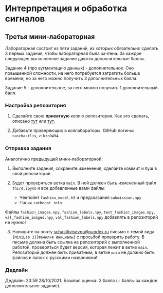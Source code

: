 # Интерпретация и обработка сигналов

## Третья мини-лабораторная

Лабораторная состоит из пяти заданий, из которых обязательно сделать 3 первых задания,
чтобы лабораторная была зачтена. За каждое следующее выполненное задание даются
дополнительные баллы.

Задание 4 (про аугментацию данных) - дополнительное. Оно повышенной сложности,
на него потребуется затратить больше времени, но за него можно получить 3
дополнительных балла.

Задание 5 - дополнительное, за него можно получить 1 дополнительный балл.

### Настройка репозитория

1. Сделайте свою **приватную** копию репозитория.
Как это сделать, описано [тут](https://gist.github.com/0xjac/85097472043b697ab57ba1b1c7530274)
или [тут](https://stackoverflow.com/questions/10065526/github-how-to-make-a-fork-of-public-repository-private).

2. Добавьте проверяющих в коллабораторы. GitHub логины: `naschastliv`, `vikto9494`.

### Отправка задания

Аналогично предыдущей мини-лабораторной:

1. Выполните задания, сохраните изменения, сделайте коммит
и пуш в свой репозиторий.

2. Будет проверяться ветка `main`. В ней должен быть
изменённый файл `third.ipynb` и все добавленные вами
файлы:
    * Чекпойнт `fashion_model.h5` и предсказания `submission.npy`
    * Папка `catboost_info`

Файлы `fashion_images.npy`, `fashion_labels.npy`, `test_fashion_images.npy`,
`val_fashion_images.npy`, `val_fashion_labels.npy` добавлять в репозиторий
не нужно!

3. Напишите на почту schastlivtsevna@yandex.ru
письмо с темой вида `[MiniLab 3][Фамилия Инициалы]`
с просьбой проверить работу.
В письме должна быть ссылка на репозиторий с
выполненной работой, проверяться будет версия,
которая лежит в ветке `main`.
Репозиторий должен быть приватным;
в ветке `main` не должно быть файлов и папок с русскими
названиями!

### Дедлайн

Дедлайн: 23:59 28/10/2021.
Базовая оценка: 3 балла
(+ баллы за каждое дополнительное задание).
